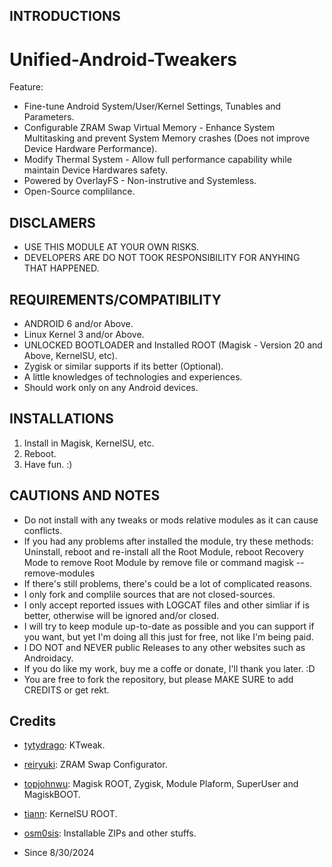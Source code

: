 ## INTRODUCTIONS
# Unified-Android-Tweakers

Feature:
- Fine-tune Android System/User/Kernel Settings, Tunables and Parameters.
- Configurable ZRAM Swap Virtual Memory - Enhance System Multitasking and prevent System Memory crashes (Does not improve Device Hardware Performance).
- Modify Thermal System - Allow full performance capability while maintain Device Hardwares safety.
- Powered by OverlayFS - Non-instrutive and Systemless.
- Open-Source complilance.

## DISCLAMERS
- USE THIS MODULE AT YOUR OWN RISKS.
- DEVELOPERS ARE DO NOT TOOK RESPONSIBILITY FOR ANYHING THAT HAPPENED.

## REQUIREMENTS/COMPATIBILITY
- ANDROID 6 and/or Above.
- Linux Kernel 3 and/or Above.
- UNLOCKED BOOTLOADER and Installed ROOT (Magisk - Version 20 and Above, KernelSU, etc).
- Zygisk or similar supports if its better (Optional).
- A little knowledges of technologies and experiences.
- Should work only on any Android devices.

## INSTALLATIONS
1. Install in Magisk, KernelSU, etc.
2. Reboot.
5. Have fun. :)

## CAUTIONS AND NOTES
- Do not install with any tweaks or mods relative modules as it can cause conflicts.
- If you had any problems after installed the module, try these methods: Uninstall, reboot and re-install all the Root Module, reboot Recovery Mode to remove Root Module by remove file or command magisk --remove-modules
- If there's still problems, there's could be a lot of complicated reasons.
- I only fork and complile sources that are not closed-sources.
- I only accept reported issues with LOGCAT files and other simliar if is better, otherwise will be ignored and/or closed.
- I will try to keep module up-to-date as possible and you can support if you want, but yet I'm doing all this just for free, not like I'm being paid.
- I DO NOT and NEVER public Releases to any other websites such as Androidacy.
- If you do like my work, buy me a coffe or donate, I'll thank you later. :D
- You are free to fork the repository, but please MAKE SURE to add CREDITS or get rekt.

## Credits
- [tytydrago](https://github.com/tytydraco): KTweak.
- [reiryuki](https://github.com/reiryuki): ZRAM Swap Configurator.
- [topjohnwu](https://github.com/topjohnwu): Magisk ROOT, Zygisk, Module Plaform, SuperUser and MagiskBOOT.
- [tiann](https://github.com/tiann): KernelSU ROOT.
- [osm0sis](https://github.com/osm0sis): Installable ZIPs and other stuffs.

- Since 8/30/2024